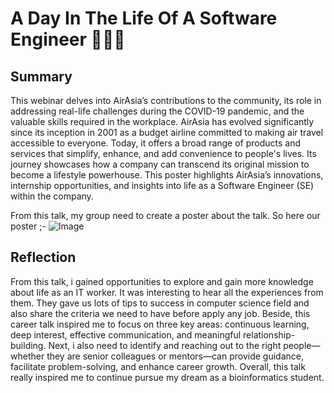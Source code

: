 #   A Day In The Life Of A Software Engineer 👨🏻‍💻

##  Summary
This webinar delves into AirAsia’s contributions to the community, its role in addressing real-life challenges during the COVID-19 pandemic, and the valuable skills required in the workplace. AirAsia has evolved significantly since its inception in 2001 as a budget airline committed to making air travel accessible to everyone. Today, it offers a broad range of products and services that simplify, enhance, and add convenience to people's lives. Its journey showcases how a company can transcend its original mission to become a lifestyle powerhouse. This poster highlights AirAsia’s innovations, internship opportunities, and insights into life as a Software Engineer (SE) within the company. 



From this talk, my group need to create a poster about the talk. So here our poster ;-
![Image](https://github.com/user-attachments/assets/b357a002-6885-4a7a-9e51-04617b110850)




## Reflection
From this talk, i gained opportunities to explore and gain more knowledge about life as an IT worker. It was interesting to hear all the experiences from them. They gave us lots of tips to success in computer science field and also share the criteria we need to have before apply any job. Beside, this career talk inspired me to focus on three key areas: continuous learning, deep interest, effective communication, and meaningful relationship-building. Next, i also need to identify and reaching out to the right people—whether they are senior colleagues or mentors—can provide guidance, facilitate problem-solving, and enhance career growth. Overall, this talk really inspired me to continue pursue my dream as a bioinformatics student.  
